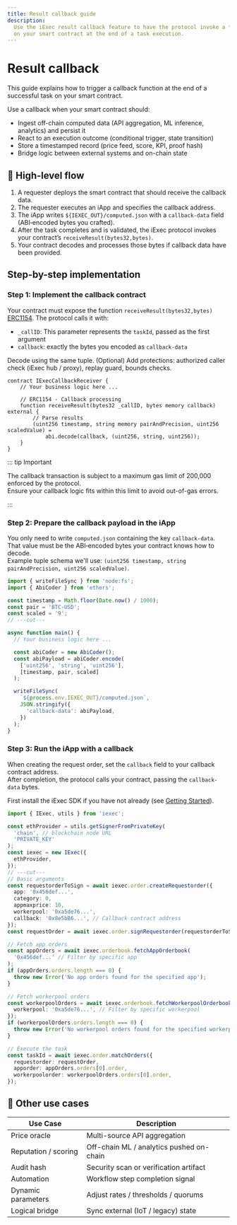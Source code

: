 ```yaml
---
title: Result callback guide
description:
  Use the iExec result callback feature to have the protocol invoke a function
  on your smart contract at the end of a task execution.
---
```


# Result callback

This guide explains how to trigger a callback function at the end of a
successful task on your smart contract.

Use a callback when your smart contract should:

- Ingest off-chain computed data (API aggregation, ML inference, analytics) and
  persist it
- React to an execution outcome (conditional trigger, state transition)
- Store a timestamped record (price feed, score, KPI, proof hash)
- Bridge logic between external systems and on-chain state

## 🧩 High-level flow

1. A requester deploys the smart contract that should receive the callback data.
2. The requester executes an iApp and specifies the callback address.
3. The iApp writes `${IEXEC_OUT}/computed.json` with a `callback-data` field
   (ABI‑encoded bytes you crafted).
4. After the task completes and is validated, the iExec protocol invokes your
   contract’s `receiveResult(bytes32,bytes)`.
5. Your contract decodes and processes those bytes if callback data have been
   provided.

## Step-by-step implementation

### Step 1: Implement the callback contract

Your contract must expose the function `receiveResult(bytes32,bytes)`
[ERC1154](https://github.com/iExecBlockchainComputing/iexec-solidity/blob/master/contracts/ERC1154/IERC1154.sol).
The protocol calls it with:

- `_callID`: This parameter represents the `taskId`, passed as the first
  argument
- `callback`: exactly the bytes you encoded as `callback-data`

Decode using the same tuple. (Optional) Add protections: authorized caller check
(iExec hub / proxy), replay guard, bounds checks.

```solidity
contract IExecCallbackReceiver {
    // Your business logic here ...

    // ERC1154 - Callback processing
    function receiveResult(bytes32 _callID, bytes memory callback) external {
        // Parse results
        (uint256 timestamp, string memory pairAndPrecision, uint256 scaledValue) =
            abi.decode(callback, (uint256, string, uint256));
    }
}
```

::: tip Important

The callback transaction is subject to a maximum gas limit of 200,000 enforced by the protocol.  
Ensure your callback logic fits within this limit to avoid out-of-gas errors.

:::

### Step 2: Prepare the callback payload in the iApp

You only need to write `computed.json` containing the key `callback-data`.  
That value must be the ABI‑encoded bytes your contract knows how to decode.  
Example tuple schema we'll use:
`(uint256 timestamp, string pairAndPrecision, uint256 scaledValue)`.

```ts twoslash
import { writeFileSync } from 'node:fs';
import { AbiCoder } from 'ethers';

const timestamp = Math.floor(Date.now() / 1000);
const pair = 'BTC-USD';
const scaled = '9';
// ---cut---

async function main() {
  // Your business logic here ...

  const abiCoder = new AbiCoder();
  const abiPayload = abiCoder.encode(
    ['uint256', 'string', 'uint256'],
    [timestamp, pair, scaled]
  );

  writeFileSync(
    `${process.env.IEXEC_OUT}/computed.json`,
    JSON.stringify({
      'callback-data': abiPayload,
    })
  );
}
```

### Step 3: Run the iApp with a callback

When creating the request order, set the `callback` field to your callback
contract address.  
After completion, the protocol calls your contract, passing the `callback-data`
bytes.

First install the iExec SDK if you have not already (see
[Getting Started](/guides/use-iapp/getting-started)).

```ts twoslash
import { IExec, utils } from 'iexec';

const ethProvider = utils.getSignerFromPrivateKey(
  'chain', // blockchain node URL
  'PRIVATE_KEY'
);
const iexec = new IExec({
  ethProvider,
});
// ---cut---
// Basic arguments
const requestorderToSign = await iexec.order.createRequestorder({
  app: '0x456def...',
  category: 0,
  appmaxprice: 10,
  workerpool: '0xa5de76...',
  callback: '0x8e5bB6...', // Callback contract address
});
const requestOrder = await iexec.order.signRequestorder(requestorderToSign);

// Fetch app orders
const appOrders = await iexec.orderbook.fetchAppOrderbook(
  '0x456def...' // Filter by specific app
);
if (appOrders.orders.length === 0) {
  throw new Error('No app orders found for the specified app');
}

// Fetch workerpool orders
const workerpoolOrders = await iexec.orderbook.fetchWorkerpoolOrderbook({
  workerpool: '0xa5de76...', // Filter by specific workerpool
});
if (workerpoolOrders.orders.length === 0) {
  throw new Error('No workerpool orders found for the specified workerpool');
}

// Execute the task
const taskId = await iexec.order.matchOrders({
  requestorder: requestOrder,
  apporder: appOrders.orders[0].order,
  workerpoolorder: workerpoolOrders.orders[0].order,
});
```

## 🔄 Other use cases

| Use Case             | Description                              |
| -------------------- | ---------------------------------------- |
| Price oracle         | Multi-source API aggregation             |
| Reputation / scoring | Off-chain ML / analytics pushed on-chain |
| Audit hash           | Security scan or verification artifact   |
| Automation           | Workflow step completion signal          |
| Dynamic parameters   | Adjust rates / thresholds / quorums      |
| Logical bridge       | Sync external (IoT / legacy) state       |

